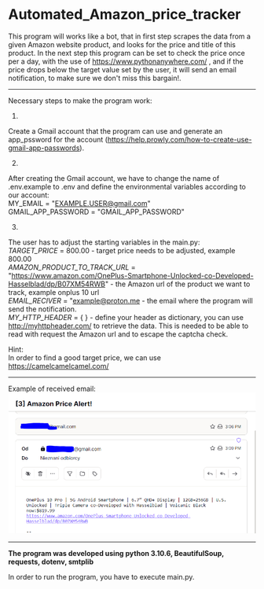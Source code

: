 # Automated_Amazon_price_tracker

This program will works like a bot, that in first step scrapes the data from a given Amazon website product, and looks for the price and title of this product. In the next step this program can be set to check the price once per a day, with the use of https://www.pythonanywhere.com/ , and if the price drops below the target value set by the user, it will send an email notification, to make sure we don't miss this bargain!.</br>


---

Necessary steps to make the program work:</br>

1. </br>
Create a Gmail account that the program can use and generate an app_pssword for the account (https://help.prowly.com/how-to-create-use-gmail-app-passwords).

2. </br>
After creating the Gmail account, we have to change the name of .env.example to .env and define the environmental variables according to our account:</br>
MY_EMAIL = "EXAMPLE.USER@gmail.com"</br>
GMAIL_APP_PASSWORD = "GMAIL_APP_PASSWORD"</br>

3. </br>
The user has to adjust the starting variables in the main.py:</br>
*TARGET_PRICE* = 800.00 - target price needs to be adjusted, example 800.00 </br>
*AMAZON_PRODUCT_TO_TRACK_URL* = "https://www.amazon.com/OnePlus-Smartphone-Unlocked-co-Developed-Hasselblad/dp/B07XM54RWB"  - the Amazon url of the product we want to track, example onplus 10 url </br>
*EMAIL_RECIVER* = "example@proton.me  - the email where the program will send the notification. </br> 
*MY_HTTP_HEADER* = { } - define your header as dictionary, you can use http://myhttpheader.com/ to retrieve the data. This is needed to be able to read with request the Amazon url and to escape the captcha check. </br>  



Hint:</br> 
In order to find a good target price, we can use 
https://camelcamelcamel.com/</br> 

---

Example of received email:</br>
![Screenshot](docs/img/01_example_email.png)

---


**The program was developed using python 3.10.6, BeautifulSoup, requests, dotenv, smtplib**


In order to run the program, you have to execute main.py.


